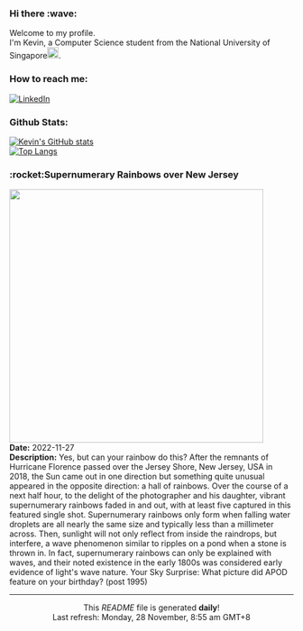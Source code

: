 <h3>Hi there :wave:</h3>

Welcome to my profile.   
I'm Kevin, a Computer Science student from the National University of Singapore<img src="https://img.icons8.com/color/96/000000/singapore-circular.png" width="20px"/>.</p>

<h3>How to reach me: </h3>
<a href="https://www.linkedin.com/in/kevin-foong/"><img alt="LinkedIn" src="https://img.shields.io/badge/linkedin-%230077B5.svg?&style=for-the-badge&logo=linkedin&logoColor=white" /></a> 

<h3>Github Stats: </h3> 

[![Kevin's GitHub stats](https://github-readme-stats.vercel.app/api?username=kevin9foong&theme=tokyonight)](https://github.com/anuraghazra/github-readme-stats) <br/>
[![Top Langs](https://github-readme-stats.vercel.app/api/top-langs/?username=kevin9foong&layout=compact&theme=tokyonight)](https://github.com/anuraghazra/github-readme-stats)

<h3>:rocket:Supernumerary Rainbows over New Jersey</h3> 
<img width="450" src="https:&#x2F;&#x2F;apod.nasa.gov&#x2F;apod&#x2F;image&#x2F;2211&#x2F;SupernumeraryRainbows_Entwistle_1362.jpg" /><br/>
<b>Date:</b> 2022-11-27<br/>
<b>Description:</b> Yes, but can your rainbow do this?  After the remnants of Hurricane Florence passed over the Jersey Shore, New Jersey, USA in 2018, the Sun came out in one direction but something quite unusual appeared in the opposite direction: a hall of rainbows.  Over the course of a next half hour, to the delight of the photographer and his daughter, vibrant supernumerary rainbows faded in and out, with at least five captured in this featured single shot.  Supernumerary rainbows only form when falling water droplets are all nearly the same size and typically less than a millimeter across.  Then, sunlight will not only reflect from inside the raindrops, but interfere, a wave phenomenon similar to ripples on a pond when a stone is thrown in. In fact, supernumerary rainbows can only be explained with waves, and their noted existence in the early 1800s was considered early evidence of light&#39;s wave nature.   Your Sky Surprise: What picture did APOD feature on your birthday? (post 1995)<br/>

------------
<p align="center">This <i>README</i> file is generated <b>daily</b>!</br>
Last refresh: Monday, 28 November, 8:55 am GMT+8<br />